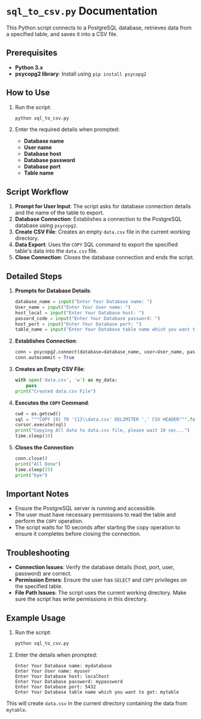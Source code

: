 # `sql_to_csv.py` Documentation

This Python script connects to a PostgreSQL database, retrieves data from a specified table, and saves it into a CSV file.

## Prerequisites

- **Python 3.x**
- **psycopg2 library**: Install using `pip install psycopg2`

## How to Use

1. Run the script:
   ```sh
   python sql_to_csv.py
   ```

2. Enter the required details when prompted:
   - **Database name**
   - **User name**
   - **Database host**
   - **Database password**
   - **Database port**
   - **Table name**

## Script Workflow

1. **Prompt for User Input**: The script asks for database connection details and the name of the table to export.
2. **Database Connection**: Establishes a connection to the PostgreSQL database using `psycopg2`.
3. **Create CSV File**: Creates an empty `data.csv` file in the current working directory.
4. **Data Export**: Uses the `COPY` SQL command to export the specified table's data into the `data.csv` file.
5. **Close Connection**: Closes the database connection and ends the script.

## Detailed Steps

1. **Prompts for Database Details**:
   ```python
   database_name = input("Enter Your Database name: ")
   User_name = input("Enter Your User name: ")
   host_local = input("Enter Your Database host: ")
   passord_code = input("Enter Your Database password: ")
   host_port = input("Enter Your Database port: ")
   table_name = input("Enter Your Database table name which you want to get: ")
   ```

2. **Establishes Connection**:
   ```python
   conn = psycopg2.connect(database=database_name, user=User_name, password=passord_code, host=host_local, port=host_port)
   conn.autocommit = True
   ```

3. **Creates an Empty CSV File**:
   ```python
   with open('data.csv', 'w') as my_data:
       pass
   print("Created data.csv File")
   ```

4. **Executes the `COPY` Command**:
   ```python
   cwd = os.getcwd()
   sql = """COPY {0} TO '{1}\\data.csv' DELIMITER ',' CSV HEADER""".format(table_name, cwd)
   cursor.execute(sql)
   print("Copying All data to data.csv file, please wait 10 sec...")
   time.sleep(10)
   ```

5. **Closes the Connection**:
   ```python
   conn.close()
   print("All Done")
   time.sleep(25)
   print("bye")
   ```

## Important Notes

- Ensure the PostgreSQL server is running and accessible.
- The user must have necessary permissions to read the table and perform the `COPY` operation.
- The script waits for 10 seconds after starting the copy operation to ensure it completes before closing the connection.

## Troubleshooting

- **Connection Issues**: Verify the database details (host, port, user, password) are correct.
- **Permission Errors**: Ensure the user has `SELECT` and `COPY` privileges on the specified table.
- **File Path Issues**: The script uses the current working directory. Make sure the script has write permissions in this directory.

## Example Usage

1. Run the script:
   ```sh
   python sql_to_csv.py
   ```
2. Enter the details when prompted:
   ```
   Enter Your Database name: mydatabase
   Enter Your User name: myuser
   Enter Your Database host: localhost
   Enter Your Database password: mypassword
   Enter Your Database port: 5432
   Enter Your Database table name which you want to get: mytable
   ```

This will create `data.csv` in the current directory containing the data from `mytable`.

